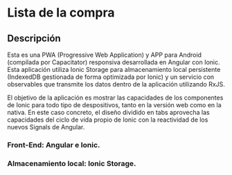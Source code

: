 # Lista de la compra

## Descripción

Esta es una PWA (Progressive Web Application) y APP para Android (compilada por Capacitator) responsiva desarrollada en Angular con Ionic. Esta aplicación utiliza Ionic Storage para almacenamiento local persistente (IndexedDB gestionada de forma optimizada por Ionic) y un servicio con observables que transmite los datos dentro de la aplicación utilizando RxJS.

El objetivo de la aplicación es mostrar las capacidades de los componentes de Ionic para todo tipo de despositivos, tanto en la versión web como en la nativa. En este caso concreto, el diseño dividido en tabs aprovecha las capacidades del ciclo de vida propio de Ionic con la reactividad de los nuevos Signals de Angular.

### Front-End: Angular e Ionic.

### Almacenamiento local: Ionic Storage.
